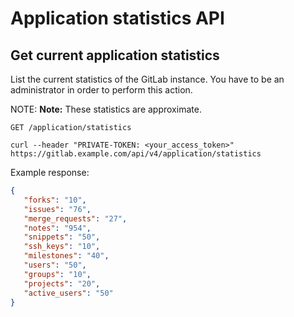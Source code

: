 # Application statistics API

## Get current application statistics

List the current statistics of the GitLab instance. You have to be an
administrator in order to perform this action.

NOTE: **Note:**
These statistics are approximate.

```plaintext
GET /application/statistics
```

```shell
curl --header "PRIVATE-TOKEN: <your_access_token>" https://gitlab.example.com/api/v4/application/statistics
```

Example response:

```json
{
   "forks": "10",
   "issues": "76",
   "merge_requests": "27",
   "notes": "954",
   "snippets": "50",
   "ssh_keys": "10",
   "milestones": "40",
   "users": "50",
   "groups": "10",
   "projects": "20",
   "active_users": "50"
}
```
